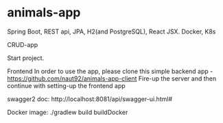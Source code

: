 # animals-app
Spring Boot, REST api, JPA, H2(and PostgreSQL), React JSX.
Docker, K8s 
 
CRUD-app

Start project.

Frontend
In order to use the app, please clone this simple backend app - https://github.com/naut92/animals-app-client Fire-up the server and then continue with setting-up the frontend app

swagger2 doc:
http://localhost:8081/api/swagger-ui.html#

Docker image:
./gradlew build buildDocker